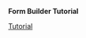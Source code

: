 **Form Builder Tutorial**

[Tutorial](https://jasonwatmore.com/post/2020/04/19/angular-9-reactive-forms-validation-example)
